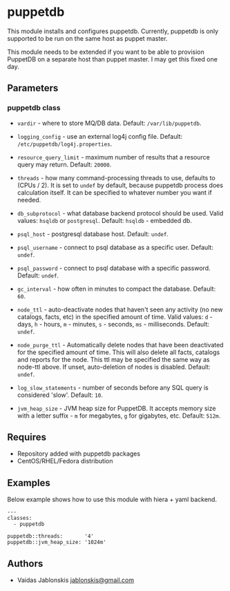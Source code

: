 # puppetdb
This module installs and configures puppetdb. Currently, puppetdb is only
supported to be run on the same host as puppet master.

This module needs to be extended if you want to be able to provision PuppetDB
on a separate host than puppet master. I may get this fixed one day.

## Parameters
### puppetdb class

* `vardir` - where to store MQ/DB data. Default: `/var/lib/puppetdb`.

* `logging_config` - use an external log4j config file. Default:
`/etc/puppetdb/log4j.properties`.

* `resource_query_limit` - maximum number of results that a resource query may
return. Default: `20000`.

* `threads` - how many command-processing threads to use, defaults to (CPUs / 2).
It is set to `undef` by default, because puppetdb process does calculation
itself. It can be specified to whatever number you want if needed.

* `db_subprotocol` - what database backend protocol should be used. Valid
values: `hsqldb` or `postgresql`. Default: `hsqldb` - embedded db.

* `psql_host` - postgresql database host. Default: `undef`.

* `psql_username` - connect to psql database as a specific user.
Default: `undef`.

* `psql_password` - connect to psql database with a specific password.
Default: `undef`.

* `gc_interval` - how often in minutes to compact the database.
Default: `60`.

* `node_ttl` - auto-deactivate nodes that haven't seen any activity
(no new catalogs, facts, etc) in the specified amount of time. Valid values:
`d`  - days, `h`  - hours, `m`  - minutes, `s`  - seconds, `ms` - milliseconds.
Default: `undef`.

* `node_purge_ttl` - Automatically delete nodes that have been deactivated
for the specified amount of time. This will also delete all facts, catalogs
and reports for the node. This ttl may be specified the same way as node-ttl
above. If unset, auto-deletion of nodes is disabled. Default: `undef`.

* `log_slow_statements` - number of seconds before any SQL query is considered
'slow'. Default: `10`.

* `jvm_heap_size` - JVM heap size for PuppetDB. It accepts memory size with a
letter suffix - `m` for megabytes, `g` for gigabytes, etc. Default: `512m`.

## Requires
- Repository added with puppetdb packages
- CentOS/RHEL/Fedora distribution

## Examples
Below example shows how to use this module with hiera + yaml backend.

    ---
    classes:
      - puppetdb
    
    puppetdb::threads:       '4'
    puppetdb::jvm_heap_size: '1024m'

## Authors
- Vaidas Jablonskis <jablonskis@gmail.com>

